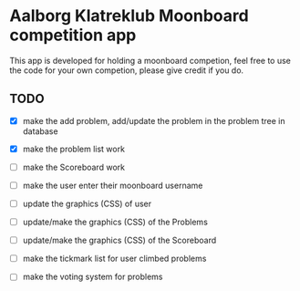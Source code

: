 # Aalborg Klatreklub Moonboard competition app
This app is developed for holding a moonboard competion, feel free to use the code for your own competion, please give credit if you do.

## TODO

- [x] make the add problem, add/update the problem in the problem tree in database
- [x] make the problem list work
- [ ] make the Scoreboard work
- [ ] make the user enter their moonboard username
- [ ] update the graphics (CSS) of user
- [ ] update/make the graphics (CSS) of the Problems
- [ ] update/make the graphics (CSS) of the Scoreboard
- [ ] make the tickmark list for user climbed problems
- [ ] make the voting system for problems

